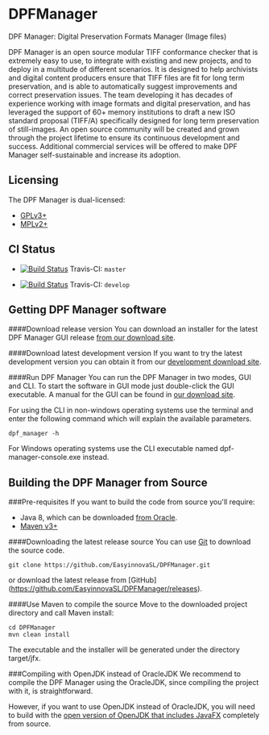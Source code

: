 DPFManager
==========

DPF Manager: Digital Preservation Formats Manager (Image files)

DPF Manager is an open source modular TIFF conformance checker that is extremely easy to use, to integrate with existing and new projects, and to deploy in a multitude of different scenarios. It is designed to help archivists and digital content producers ensure that TIFF files are fit for long term preservation, and is able to automatically suggest improvements and correct preservation issues. The team developing it has decades of experience working with image formats and digital preservation, and has leveraged the support of 60+ memory institutions to draft a new ISO standard proposal (TIFF/A) specifically designed for long term preservation of still-images. An open source community will be created and grown through the project lifetime to ensure its continuous development and success. Additional commercial services will be offered to make DPF Manager self-sustainable and increase its adoption.

Licensing
---------
The DPF Manager is dual-licensed:

 - [GPLv3+](http://www.gnu.org/licenses/gpl-3.0.en.html "GNU General Public License, version 3")
 - [MPLv2+](https://www.mozilla.org/en-US/MPL/2.0/ "Mozilla Public License, version 2.0")

CI Status
---------
- [![Build Status](https://travis-ci.org/EasyinnovaSL/DPFManager.svg?branch=master)](https://travis-ci.org/EasyinnovaSL/DPFManager "DPFManager Travis-CI master branch build") Travis-CI: `master`

- [![Build Status](https://travis-ci.org/EasyinnovaSL/DPFManager.svg?branch=develop)](https://travis-ci.org/EasyinnovaSL/DPFManager "DPFManager Travis-CI develop build") Travis-CI: `develop`

Getting DPF Manager software
------------------------
####Download release version
You can download an installer for the latest DPF Manager GUI release [from our download site](http://dpfmanager.org/#download).

####Download latest development version
If you want to try the latest development version you can obtain it from our [development download site](http://dpfmanager.org/community.html).

####Run DPF Manager
You can run the DPF Manager in two modes, GUI and CLI. To start the software in GUI mode just double-click the GUI executable. A manual for the GUI can be found in [our download site](http://dpfmanager.org/Downloads/User%20Manual.pdf).

For using the CLI in non-windows operating systems use the terminal and enter the following command which will explain the available parameters.

    dpf_manager -h

For Windows operating systems use the CLI executable named dpf-manager-console.exe instead. 

Building the DPF Manager from Source
----------------------------------------
###Pre-requisites
If you want to build the code from source you'll require:

 * Java 8, which can be downloaded [from Oracle](http://www.oracle.com/technetwork/java/javase/downloads/index.html).
 * [Maven v3+](https://maven.apache.org/)

####Downloading the latest release source
You can use [Git](https://git-scm.com/) to download the source code.
```
git clone https://github.com/EasyinnovaSL/DPFManager.git
```
or download the latest release from [GitHub] (https://github.com/EasyinnovaSL/DPFManager/releases).

####Use Maven to compile the source
Move to the downloaded project directory and call Maven install:

    cd DPFManager
    mvn clean install

The executable and the installer will be generated under the directory target/jfx.

###Compiling with OpenJDK instead of OracleJDK
We recommend to compile the DPF Manager using the OracleJDK, since compiling the project with it, is straightforward.

However, if you want to use OpenJDK instead of OracleJDK, you will need to build with the [open version of OpenJDK that includes JavaFX](https://wiki.openjdk.java.net/display/OpenJFX/Building+OpenJFX) completely from source.